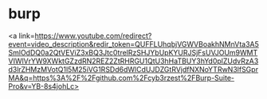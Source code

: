 # burp
<a link=https://www.youtube.com/redirect?event=video_description&redir_token=QUFFLUhqbjVGWVBoakhNMnVta3A5SmlOdDQ0a2QtVEViZ3xBQ3Jtc0trelRzSHJYbUpKYURJSjFsUVJOUm9WMTVIWlVrYW9XWktGZzdRN2REZ2ZtRHRGU1QtU3hHaTBUY3hYd0plZUdvRzA3d3lrZHMzMVotQ1l5M25iVG1RSDd6dWlCdUJDZGtRVjdfNXNoYTRwN3lfSGprMA&q=https%3A%2F%2Fgithub.com%2Fcyb3rzest%2FBurp-Suite-Pro&v=YB-8s4johLc> </a>
